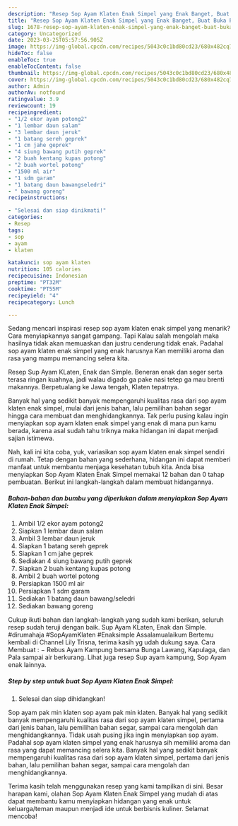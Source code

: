 ```yaml
---
description: "Resep Sop Ayam Klaten Enak Simpel yang Enak Banget, Buat Buka Puasa Menggugah Selera"
title: "Resep Sop Ayam Klaten Enak Simpel yang Enak Banget, Buat Buka Puasa Menggugah Selera"
slug: 1678-resep-sop-ayam-klaten-enak-simpel-yang-enak-banget-buat-buka-puasa-menggugah-selera
category: Uncategorized
date: 2023-03-25T05:57:56.905Z
image: https://img-global.cpcdn.com/recipes/5043c0c1bd80cd23/680x482cq70/sop-ayam-klaten-enak-simpel-foto-resep-utama.jpg
hideToc: false
enableToc: true
enableTocContent: false
thumbnail: https://img-global.cpcdn.com/recipes/5043c0c1bd80cd23/680x482cq70/sop-ayam-klaten-enak-simpel-foto-resep-utama.jpg
cover: https://img-global.cpcdn.com/recipes/5043c0c1bd80cd23/680x482cq70/sop-ayam-klaten-enak-simpel-foto-resep-utama.jpg
author: Admin
authorAv: notfound
ratingvalue: 3.9
reviewcount: 19
recipeingredient:
- "1/2 ekor ayam potong2"
- "1 lembar daun salam"
- "3 lembar daun jeruk"
- "1 batang sereh geprek"
- "1 cm jahe geprek"
- "4 siung bawang putih geprek"
- "2 buah kentang kupas potong"
- "2 buah wortel potong"
- "1500 ml air"
- "1 sdm garam"
- "1 batang daun bawangseledri"
- " bawang goreng"
recipeinstructions:

- "Selesai dan siap dinikmati!"
categories:
- Resep
tags:
- sop
- ayam
- klaten

katakunci: sop ayam klaten 
nutrition: 105 calories
recipecuisine: Indonesian
preptime: "PT32M"
cooktime: "PT55M"
recipeyield: "4"
recipecategory: Lunch

---
```



Sedang mencari inspirasi resep sop ayam klaten enak simpel yang menarik? Cara menyiapkannya sangat gampang. Tapi Kalau salah mengolah maka hasilnya tidak akan memuaskan dan justru cenderung tidak enak. Padahal sop ayam klaten enak simpel yang enak harusnya Kan memiliki aroma dan rasa yang mampu memancing selera kita.


Resep Sup Ayam KLaten, Enak dan Simple. Beneran enak dan seger serta terasa ringan kuahnya, jadi walau digado ga pake nasi tetep ga mau brenti makannya. Berpetualang ke Jawa tengah, Klaten tepatnya.

Banyak hal yang sedikit banyak mempengaruhi kualitas rasa dari sop ayam klaten enak simpel, mulai dari jenis bahan, lalu pemilihan bahan segar hingga cara membuat dan menghidangkannya. Tak perlu pusing kalau ingin menyiapkan sop ayam klaten enak simpel yang enak di mana pun kamu berada, karena asal sudah tahu triknya maka hidangan ini dapat menjadi sajian istimewa.


Nah, kali ini kita coba, yuk, variasikan sop ayam klaten enak simpel sendiri di rumah. Tetap dengan bahan yang sederhana, hidangan ini dapat memberi manfaat untuk membantu menjaga kesehatan tubuh kita. Anda bisa menyiapkan Sop Ayam Klaten Enak Simpel memakai 12 bahan dan 0 tahap pembuatan. Berikut ini langkah-langkah dalam membuat hidangannya.

<!--inarticleads1-->

##### Bahan-bahan dan bumbu yang diperlukan dalam menyiapkan Sop Ayam Klaten Enak Simpel:

1. Ambil 1/2 ekor ayam potong2
1. Siapkan 1 lembar daun salam
1. Ambil 3 lembar daun jeruk
1. Siapkan 1 batang sereh geprek
1. Siapkan 1 cm jahe geprek
1. Sediakan 4 siung bawang putih geprek
1. Siapkan 2 buah kentang kupas potong
1. Ambil 2 buah wortel potong
1. Persiapkan 1500 ml air
1. Persiapkan 1 sdm garam
1. Sediakan 1 batang daun bawang/seledri
1. Sediakan  bawang goreng


Cukup ikuti bahan dan langkah-langkah yang sudah kami berikan, seluruh resep sudah teruji dengan baik. Sup Ayam KLaten, Enak dan Simple. #dirumahaja #SopAyamKlaten #Enaksimple Assalamualaikum Bertemu kembali di Channel Lily Trisna, terima kasih yg udah dukung saya. Cara Membuat : − Rebus Ayam Kampung bersama Bunga Lawang, Kapulaga, dan Pala sampai air berkurang. Lihat juga resep Sup ayam kampung, Sop Ayam enak lainnya. 

<!--inarticleads2-->

##### Step by step untuk buat Sop Ayam Klaten Enak Simpel:


1. Selesai dan siap dihidangkan!

Sop ayam pak min klaten sop ayam pak min klaten. Banyak hal yang sedikit banyak mempengaruhi kualitas rasa dari sop ayam klaten simpel, pertama dari jenis bahan, lalu pemilihan bahan segar, sampai cara mengolah dan menghidangkannya. Tidak usah pusing jika ingin menyiapkan sop ayam. Padahal sop ayam klaten simpel yang enak harusnya sih memiliki aroma dan rasa yang dapat memancing selera kita. Banyak hal yang sedikit banyak mempengaruhi kualitas rasa dari sop ayam klaten simpel, pertama dari jenis bahan, lalu pemilihan bahan segar, sampai cara mengolah dan menghidangkannya. 

Terima kasih telah menggunakan resep yang kami tampilkan di sini. Besar harapan kami, olahan Sop Ayam Klaten Enak Simpel yang mudah di atas dapat membantu kamu menyiapkan hidangan yang enak untuk keluarga/teman maupun menjadi ide untuk berbisnis kuliner. Selamat mencoba!
